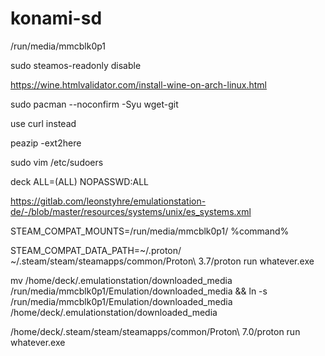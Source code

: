 # konami-sd

/run/media/mmcblk0p1

sudo steamos-readonly disable

https://wine.htmlvalidator.com/install-wine-on-arch-linux.html

sudo pacman --noconfirm -Syu wget-git

use curl instead

peazip -ext2here 

sudo vim /etc/sudoers

deck ALL=(ALL) NOPASSWD:ALL

https://gitlab.com/leonstyhre/emulationstation-de/-/blob/master/resources/systems/unix/es_systems.xml

STEAM_COMPAT_MOUNTS=/run/media/mmcblk0p1/ %command%

STEAM_COMPAT_DATA_PATH=~/.proton/ ~/.steam/steam/steamapps/common/Proton\ 3.7/proton run whatever.exe

mv /home/deck/.emulationstation/downloaded_media /run/media/mmcblk0p1/Emulation/downloaded_media && ln -s /run/media/mmcblk0p1/Emulation/downloaded_media /home/deck/.emulationstation/downloaded_media


 /home/deck/.steam/steam/steamapps/common/Proton\ 7.0/proton run whatever.exe
